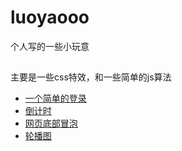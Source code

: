 # luoyaooo
个人写的一些小玩意

##
主要是一些css特效，和一些简单的js算法

- <a href="https://roweyao.github.io/luoyaooo/%E4%B8%80%E4%B8%AA%E7%82%AB%E9%85%B7%E7%9A%84%E7%99%BB%E5%BD%95%E8%A1%A8%E5%8D%95/demo.html">一个简单的登录</a>
- <a href="https://roweyao.github.io/luoyaooo/%E5%80%92%E8%AE%A1%E6%97%B6/demo.html">倒计时</a>
- <a href="https://roweyao.github.io/luoyaooo/%E5%BA%95%E9%83%A8%E5%86%92%E6%B3%A1%E7%89%B9%E6%95%88/demo.html">网页底部冒泡</a>
- <a href="https://roweyao.github.io/luoyaooo/%E8%BD%AE%E6%92%AD%E5%9B%BE/demo.html">轮播图</a>
